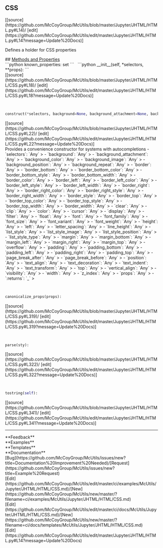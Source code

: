 ## <a id="McUtils.Jupyter.JHTML.HTML.CSS">CSS</a> 

<div class="docs-source-link" markdown="1">
[[source](https://github.com/McCoyGroup/McUtils/blob/master/Jupyter/JHTML/HTML.py#L14)/
[edit](https://github.com/McCoyGroup/McUtils/edit/master/Jupyter/JHTML/HTML.py#L14?message=Update%20Docs)]
</div>

Defines a holder for CSS properties







<div class="collapsible-section">
 <div class="collapsible-section collapsible-section-header" markdown="1">
## <a class="collapse-link" data-toggle="collapse" href="#methods" markdown="1"> Methods and Properties</a> <a class="float-right" data-toggle="collapse" href="#methods"><i class="fa fa-chevron-down"></i></a>
 </div>
 <div class="collapsible-section collapsible-section-body collapse show" id="methods" markdown="1">
 ```python
known_properties: set
```
<a id="McUtils.Jupyter.JHTML.HTML.CSS.__init__" class="docs-object-method">&nbsp;</a> 
```python
__init__(self, *selectors, **props): 
```
<div class="docs-source-link" markdown="1">
[[source](https://github.com/McCoyGroup/McUtils/blob/master/Jupyter/JHTML/HTML/CSS.py#L18)/
[edit](https://github.com/McCoyGroup/McUtils/edit/master/Jupyter/JHTML/HTML/CSS.py#L18?message=Update%20Docs)]
</div>


<a id="McUtils.Jupyter.JHTML.HTML.CSS.construct" class="docs-object-method">&nbsp;</a> 
```python
construct(*selectors, background=None, background_attachment=None, background_color=None, background_image=None, background_position=None, background_repeat=None, border=None, border_bottom=None, border_bottom_color=None, border_bottom_style=None, border_bottom_width=None, border_color=None, border_left=None, border_left_color=None, border_left_style=None, border_left_width=None, border_right=None, border_right_color=None, border_right_style=None, border_right_width=None, border_style=None, border_top=None, border_top_color=None, border_top_style=None, border_top_width=None, border_width=None, clear=None, clip=None, color=None, cursor=None, display=None, filter=None, float=None, font=None, font_family=None, font_size=None, font_variant=None, font_weight=None, height=None, left=None, letter_spacing=None, line_height=None, list_style=None, list_style_image=None, list_style_position=None, list_style_type=None, margin=None, margin_bottom=None, margin_left=None, margin_right=None, margin_top=None, overflow=None, padding=None, padding_bottom=None, padding_left=None, padding_right=None, padding_top=None, page_break_after=None, page_break_before=None, position=None, text_align=None, text_decoration=None, text_indent=None, text_transform=None, top=None, vertical_align=None, visibility=None, width=None, z_index=None, **props): 
```
<div class="docs-source-link" markdown="1">
[[source](https://github.com/McCoyGroup/McUtils/blob/master/Jupyter/JHTML/HTML/CSS.py#L22)/
[edit](https://github.com/McCoyGroup/McUtils/edit/master/Jupyter/JHTML/HTML/CSS.py#L22?message=Update%20Docs)]
</div>
Provides a convenience constructor for systems with autocompletions
  - `selectors`: `Any`
    > 
  - `background`: `Any`
    > 
  - `background_attachment`: `Any`
    > 
  - `background_color`: `Any`
    > 
  - `background_image`: `Any`
    > 
  - `background_position`: `Any`
    > 
  - `background_repeat`: `Any`
    > 
  - `border`: `Any`
    > 
  - `border_bottom`: `Any`
    > 
  - `border_bottom_color`: `Any`
    > 
  - `border_bottom_style`: `Any`
    > 
  - `border_bottom_width`: `Any`
    > 
  - `border_color`: `Any`
    > 
  - `border_left`: `Any`
    > 
  - `border_left_color`: `Any`
    > 
  - `border_left_style`: `Any`
    > 
  - `border_left_width`: `Any`
    > 
  - `border_right`: `Any`
    > 
  - `border_right_color`: `Any`
    > 
  - `border_right_style`: `Any`
    > 
  - `border_right_width`: `Any`
    > 
  - `border_style`: `Any`
    > 
  - `border_top`: `Any`
    > 
  - `border_top_color`: `Any`
    > 
  - `border_top_style`: `Any`
    > 
  - `border_top_width`: `Any`
    > 
  - `border_width`: `Any`
    > 
  - `clear`: `Any`
    > 
  - `clip`: `Any`
    > 
  - `color`: `Any`
    > 
  - `cursor`: `Any`
    > 
  - `display`: `Any`
    > 
  - `filter`: `Any`
    > 
  - `float`: `Any`
    > 
  - `font`: `Any`
    > 
  - `font_family`: `Any`
    > 
  - `font_size`: `Any`
    > 
  - `font_variant`: `Any`
    > 
  - `font_weight`: `Any`
    > 
  - `height`: `Any`
    > 
  - `left`: `Any`
    > 
  - `letter_spacing`: `Any`
    > 
  - `line_height`: `Any`
    > 
  - `list_style`: `Any`
    > 
  - `list_style_image`: `Any`
    > 
  - `list_style_position`: `Any`
    > 
  - `list_style_type`: `Any`
    > 
  - `margin`: `Any`
    > 
  - `margin_bottom`: `Any`
    > 
  - `margin_left`: `Any`
    > 
  - `margin_right`: `Any`
    > 
  - `margin_top`: `Any`
    > 
  - `overflow`: `Any`
    > 
  - `padding`: `Any`
    > 
  - `padding_bottom`: `Any`
    > 
  - `padding_left`: `Any`
    > 
  - `padding_right`: `Any`
    > 
  - `padding_top`: `Any`
    > 
  - `page_break_after`: `Any`
    > 
  - `page_break_before`: `Any`
    > 
  - `position`: `Any`
    > 
  - `text_align`: `Any`
    > 
  - `text_decoration`: `Any`
    > 
  - `text_indent`: `Any`
    > 
  - `text_transform`: `Any`
    > 
  - `top`: `Any`
    > 
  - `vertical_align`: `Any`
    > 
  - `visibility`: `Any`
    > 
  - `width`: `Any`
    > 
  - `z_index`: `Any`
    > 
  - `props`: `Any`
    > 
  - `:returns`: `_`
    >


<a id="McUtils.Jupyter.JHTML.HTML.CSS.canonicalize_props" class="docs-object-method">&nbsp;</a> 
```python
canonicalize_props(props): 
```
<div class="docs-source-link" markdown="1">
[[source](https://github.com/McCoyGroup/McUtils/blob/master/Jupyter/JHTML/HTML/CSS.py#L319)/
[edit](https://github.com/McCoyGroup/McUtils/edit/master/Jupyter/JHTML/HTML/CSS.py#L319?message=Update%20Docs)]
</div>


<a id="McUtils.Jupyter.JHTML.HTML.CSS.parse" class="docs-object-method">&nbsp;</a> 
```python
parse(sty): 
```
<div class="docs-source-link" markdown="1">
[[source](https://github.com/McCoyGroup/McUtils/blob/master/Jupyter/JHTML/HTML/CSS.py#L322)/
[edit](https://github.com/McCoyGroup/McUtils/edit/master/Jupyter/JHTML/HTML/CSS.py#L322?message=Update%20Docs)]
</div>


<a id="McUtils.Jupyter.JHTML.HTML.CSS.tostring" class="docs-object-method">&nbsp;</a> 
```python
tostring(self): 
```
<div class="docs-source-link" markdown="1">
[[source](https://github.com/McCoyGroup/McUtils/blob/master/Jupyter/JHTML/HTML/CSS.py#L341)/
[edit](https://github.com/McCoyGroup/McUtils/edit/master/Jupyter/JHTML/HTML/CSS.py#L341?message=Update%20Docs)]
</div>
 </div>
</div>












---


<div markdown="1" class="text-secondary">
<div class="container">
  <div class="row">
   <div class="col" markdown="1">
**Feedback**   
</div>
   <div class="col" markdown="1">
**Examples**   
</div>
   <div class="col" markdown="1">
**Templates**   
</div>
   <div class="col" markdown="1">
**Documentation**   
</div>
   <div class="col" markdown="1">
   
</div>
   <div class="col" markdown="1">
   
</div>
   <div class="col" markdown="1">
   
</div>
</div>
  <div class="row">
   <div class="col" markdown="1">
[Bug](https://github.com/McCoyGroup/McUtils/issues/new?title=Documentation%20Improvement%20Needed)/[Request](https://github.com/McCoyGroup/McUtils/issues/new?title=Example%20Request)   
</div>
   <div class="col" markdown="1">
[Edit](https://github.com/McCoyGroup/McUtils/edit/master/ci/examples/McUtils/Jupyter/JHTML/HTML/CSS.md)/[New](https://github.com/McCoyGroup/McUtils/new/master/?filename=ci/examples/McUtils/Jupyter/JHTML/HTML/CSS.md)   
</div>
   <div class="col" markdown="1">
[Edit](https://github.com/McCoyGroup/McUtils/edit/master/ci/docs/McUtils/Jupyter/JHTML/HTML/CSS.md)/[New](https://github.com/McCoyGroup/McUtils/new/master/?filename=ci/docs/templates/McUtils/Jupyter/JHTML/HTML/CSS.md)   
</div>
   <div class="col" markdown="1">
[Edit](https://github.com/McCoyGroup/McUtils/edit/master/Jupyter/JHTML/HTML.py#L14?message=Update%20Docs)   
</div>
   <div class="col" markdown="1">
   
</div>
   <div class="col" markdown="1">
   
</div>
   <div class="col" markdown="1">
   
</div>
</div>
</div>
</div>